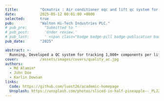 ```yaml
---
title:          "Qcmatrix : Air conditioner oqc and lift qc system for component tracking and quality assurance, Industry Project (lead & developer)"
date:           2025-05-12 00:01:00 +0800
selected:       true
pub:            "Walton Hi-Tech Industries PLC."
# pub_pre:        "Submitted to "
# pub_post:       'Under review.'
# pub_last:       ' <span class="badge badge-pill badge-publication badge-success">Spotlight</span>'
pub_date:       "2025"

abstract: >-
  Running, Developed a QC system for tracking 1,000+ components per lift project. Enabled R&I teams to initiate and QC teams to verify against predefined criteria. Built real-time dashboards using PHP, JavaScript, jQuery, and AJAX with PostgreSQL backend for efficient QC record management and stakeholder monitoring.
cover:          /assets/images/covers/quality_ac.jpg
authors:
  - Md Alamin*
  - John Doe
  - Karlin Dowsan
links:
  Code: https://github.com/luost26/academic-homepage
  Unsplash: https://unsplash.com/photos/sliced-in-half-pineapple--_PLJZmHZzk
---
```

